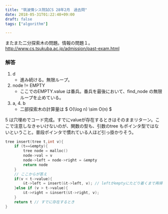 ```yaml
---
title: "筑波情シス院試CS 28年2月　過去問"
date: 2018-05-31T01:22:48+09:00
draft: false
tags: ["algorithm"]

---
```


またまた二分探索木の問題。情報の問題１。
http://www.cs.tsukuba.ac.jp/admission/past-exam.html


### 解答
1. d
    - 進み続ける。無限ループ。
2. node != EMPTY
    - ここでのEMPTY.value は番兵。番兵を最後において、find_node の無限ループを止めている。 
3. a, 4. b
    - 二部探索木の計算量は $ O(\log n) \sim O(n) $

5 は穴埋めでコード完成。すでにvalueが存在するときはそのままリターン。ここで注意しなきゃいけないのが、関数の型も、引数のtree もポインタ型ではないということ。普段ポインタで慣れている人ほど引っ掛かりそう。

```cpp
tree insert(tree t,int v){
    if (t==&empty){
        tree node = malloc()
        node->val = v
        node->left = node->right = &empty
        return node
    }
    // ここからが答え
    if(v < t->value){
        &t->left = insert(&t->left, v); // leftがemptyにたどり着くまで再帰。たどり着いた先で上のコードで新しく挿入される。
    }else if (v > t->value){
        &t->right = &insert(&t->right, v);    
    }
    return t // すでに存在するとき
}
```